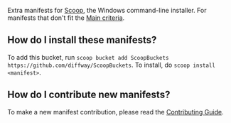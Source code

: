
Extra manifests for [Scoop](https://scoop.sh), the Windows command-line installer. For manifests that don't fit the [Main criteria](https://github.com/ScoopInstaller/Scoop/wiki/Criteria-for-including-apps-in-the-main-bucket).

How do I install these manifests?
---------------------------------

To add this bucket, run `scoop bucket add ScoopBuckets https://github.com/diffway/ScoopBuckets`. To install, do `scoop install <manifest>`.

How do I contribute new manifests?
----------------------------------

To make a new manifest contribution, please read the [Contributing Guide](https://github.com/ScoopInstaller/.github/blob/main/.github/CONTRIBUTING.md).
